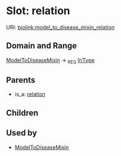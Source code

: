 # Slot: relation




URI: [biolink:model_to_disease_mixin_relation](https://w3id.org/biolink/vocab/model_to_disease_mixin_relation)
## Domain and Range

[ModelToDiseaseMixin](ModelToDiseaseMixin.md) ->  <sub>REQ</sub> [IriType](IriType.md)
## Parents

 *  is_a: [relation](relation.md)
## Children

## Used by

 * [ModelToDiseaseMixin](ModelToDiseaseMixin.md)
